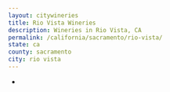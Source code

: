 ```yaml
---
layout: citywineries
title: Rio Vista Wineries
description: Wineries in Rio Vista, CA
permalink: /california/sacramento/rio-vista/
state: ca
county: sacramento
city: rio vista
---
```

-
